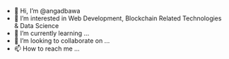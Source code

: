 - 👋 Hi, I’m @angadbawa
- 👀 I’m interested in Web Development, Blockchain Related Technologies & Data Science 
- 🌱 I’m currently learning ...
- 💞️ I’m looking to collaborate on ...
- 📫 How to reach me ...

<!---
angadbawa/angadbawa is a ✨ special ✨ repository because its `README.md` (this file) appears on your GitHub profile.
You can click the Preview link to take a look at your changes.
--->
